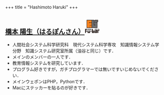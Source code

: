 +++
title = "Hashimoto Haruki"
+++

## <a href="https://harukihashimoto.github.io">橋本 陽生（はるぽんさん）<img src="/image/member/hashimoto.png" width="50" height="50" /></a>
- 人間社会システム科学研究科　現代システム科学専攻　知識情報システム学分野　知識システム研究室所属（油谷と同じ）です．
- メインのメンバーの一人です．
- 教育情報システムを研究しています．
- プログラム好きですが，ガチプログラマーでは無いですいじめないでください．
- メインウェポンはPHP，Pythonです．
- Macにステッカーを貼るのが好きです．
